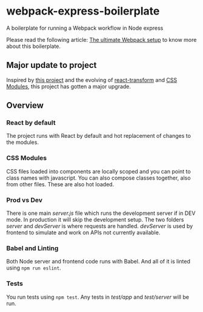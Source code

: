 # webpack-express-boilerplate
A boilerplate for running a Webpack workflow in Node express

Please read the following article: [The ultimate Webpack setup](http://www.christianalfoni.com/articles/2015_04_19_The-ultimate-webpack-setup) to know more about this boilerplate.

## Major update to project
Inspired by [this project](https://github.com/vesparny/react-kickstart) and the evolving of [react-transform](https://github.com/gaearon/react-transform-boilerplate) and [CSS Modules]((http://glenmaddern.com/articles/css-modules)), this project has gotten a major upgrade.

## Overview

### React by default
The project runs with React by default and hot replacement of changes to the modules.

### CSS Modules
CSS files loaded into components are locally scoped and you can point to class names with javascript. You can also compose classes together, also from other files. These are also hot loaded.

### Prod vs Dev
There is one main *server.js* file which runs the development server if in DEV mode. In production it will skip the development setup. The two folders *server* and *devServer* is where requests are handled. *devServer* is used by frontend to simulate and work on APIs not currently available.

### Babel and Linting
Both Node server and frontend code runs with Babel. And all of it is linted using `npm run eslint`.

### Tests
You run tests using `npm test`. Any tests in *test/app* and *test/server* will be run.
